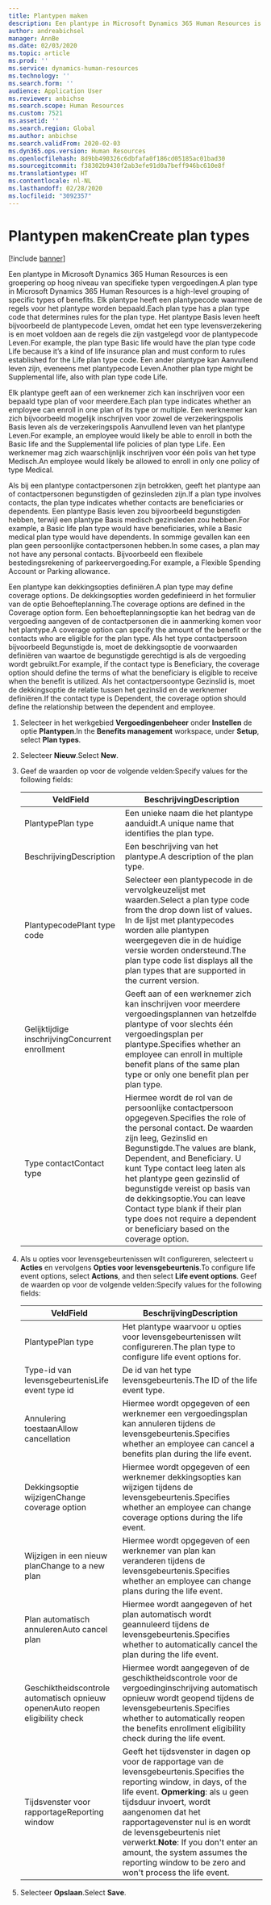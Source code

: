```yaml
---
title: Plantypen maken
description: Een plantype in Microsoft Dynamics 365 Human Resources is een groepering op hoog niveau van specifieke typen vergoedingen. Elk plantype heeft een plantypecode waarmee de regels voor het plantype worden bepaald.
author: andreabichsel
manager: AnnBe
ms.date: 02/03/2020
ms.topic: article
ms.prod: ''
ms.service: dynamics-human-resources
ms.technology: ''
ms.search.form: ''
audience: Application User
ms.reviewer: anbichse
ms.search.scope: Human Resources
ms.custom: 7521
ms.assetid: ''
ms.search.region: Global
ms.author: anbichse
ms.search.validFrom: 2020-02-03
ms.dyn365.ops.version: Human Resources
ms.openlocfilehash: 8d9bb490326c6dbfafa0f186cd05185ac01bad30
ms.sourcegitcommit: f38302b9430f2ab3efe91d0a7beff946bc610e8f
ms.translationtype: HT
ms.contentlocale: nl-NL
ms.lasthandoff: 02/28/2020
ms.locfileid: "3092357"
---
```

# <a name="create-plan-types"></a><span data-ttu-id="7496e-104">Plantypen maken</span><span class="sxs-lookup"><span data-stu-id="7496e-104">Create plan types</span></span>

[!include [banner](includes/preview-feature.md)]

<span data-ttu-id="7496e-105">Een plantype in Microsoft Dynamics 365 Human Resources is een groepering op hoog niveau van specifieke typen vergoedingen.</span><span class="sxs-lookup"><span data-stu-id="7496e-105">A plan type in Microsoft Dynamics 365 Human Resources is a high-level grouping of specific types of benefits.</span></span> <span data-ttu-id="7496e-106">Elk plantype heeft een plantypecode waarmee de regels voor het plantype worden bepaald.</span><span class="sxs-lookup"><span data-stu-id="7496e-106">Each plan type has a plan type code that determines rules for the plan type.</span></span> <span data-ttu-id="7496e-107">Het plantype Basis leven heeft bijvoorbeeld de plantypecode Leven, omdat het een type levensverzekering is en moet voldoen aan de regels die zijn vastgelegd voor de plantypecode Leven.</span><span class="sxs-lookup"><span data-stu-id="7496e-107">For example, the plan type Basic life would have the plan type code Life because it’s a kind of life insurance plan and must conform to rules established for the Life plan type code.</span></span> <span data-ttu-id="7496e-108">Een ander plantype kan Aanvullend leven zijn, eveneens met plantypecode Leven.</span><span class="sxs-lookup"><span data-stu-id="7496e-108">Another plan type might be Supplemental life, also with plan type code Life.</span></span>

<span data-ttu-id="7496e-109">Elk plantype geeft aan of een werknemer zich kan inschrijven voor een bepaald type plan of voor meerdere.</span><span class="sxs-lookup"><span data-stu-id="7496e-109">Each plan type indicates whether an employee can enroll in one plan of its type or multiple.</span></span> <span data-ttu-id="7496e-110">Een werknemer kan zich bijvoorbeeld mogelijk inschrijven voor zowel de verzekeringspolis Basis leven als de verzekeringspolis Aanvullend leven van het plantype Leven.</span><span class="sxs-lookup"><span data-stu-id="7496e-110">For example, an employee would likely be able to enroll in both the Basic life and the Supplemental life policies of plan type Life.</span></span> <span data-ttu-id="7496e-111">Een werknemer mag zich waarschijnlijk inschrijven voor één polis van het type Medisch.</span><span class="sxs-lookup"><span data-stu-id="7496e-111">An employee would likely be allowed to enroll in only one policy of type Medical.</span></span>

<span data-ttu-id="7496e-112">Als bij een plantype contactpersonen zijn betrokken, geeft het plantype aan of contactpersonen begunstigden of gezinsleden zijn.</span><span class="sxs-lookup"><span data-stu-id="7496e-112">If a plan type involves contacts, the plan type indicates whether contacts are beneficiaries or dependents.</span></span> <span data-ttu-id="7496e-113">Een plantype Basis leven zou bijvoorbeeld begunstigden hebben, terwijl een plantype Basis medisch gezinsleden zou hebben.</span><span class="sxs-lookup"><span data-stu-id="7496e-113">For example, a Basic life plan type would have beneficiaries, while a Basic medical plan type would have dependents.</span></span> <span data-ttu-id="7496e-114">In sommige gevallen kan een plan geen persoonlijke contactpersonen hebben.</span><span class="sxs-lookup"><span data-stu-id="7496e-114">In some cases, a plan may not have any personal contacts.</span></span> <span data-ttu-id="7496e-115">Bijvoorbeeld een flexibele bestedingsrekening of parkeervergoeding.</span><span class="sxs-lookup"><span data-stu-id="7496e-115">For example, a Flexible Spending Account or Parking allowance.</span></span>

<span data-ttu-id="7496e-116">Een plantype kan dekkingsopties definiëren.</span><span class="sxs-lookup"><span data-stu-id="7496e-116">A plan type may define coverage options.</span></span> <span data-ttu-id="7496e-117">De dekkingsopties worden gedefinieerd in het formulier van de optie Behoefteplanning.</span><span class="sxs-lookup"><span data-stu-id="7496e-117">The coverage options are defined in the Coverage option form.</span></span> <span data-ttu-id="7496e-118">Een behoefteplanningsoptie kan het bedrag van de vergoeding aangeven of de contactpersonen die in aanmerking komen voor het plantype.</span><span class="sxs-lookup"><span data-stu-id="7496e-118">A coverage option can specify the amount of the benefit or the contacts who are eligible for the plan type.</span></span> <span data-ttu-id="7496e-119">Als het type contactpersoon bijvoorbeeld Begunstigde is, moet de dekkingsoptie de voorwaarden definiëren van waartoe de begunstigde gerechtigd is als de vergoeding wordt gebruikt.</span><span class="sxs-lookup"><span data-stu-id="7496e-119">For example, if the contact type is Beneficiary, the coverage option should define the terms of what the beneficiary is eligible to receive when the benefit is utilized.</span></span> <span data-ttu-id="7496e-120">Als het contactpersoontype Gezinslid is, moet de dekkingsoptie de relatie tussen het gezinslid en de werknemer definiëren.</span><span class="sxs-lookup"><span data-stu-id="7496e-120">If the contact type is Dependent, the coverage option should define the relationship between the dependent and employee.</span></span> 

1. <span data-ttu-id="7496e-121">Selecteer in het werkgebied **Vergoedingenbeheer** onder **Instellen** de optie **Plantypen**.</span><span class="sxs-lookup"><span data-stu-id="7496e-121">In the **Benefits management** workspace, under **Setup**, select **Plan types**.</span></span>

2. <span data-ttu-id="7496e-122">Selecteer **Nieuw**.</span><span class="sxs-lookup"><span data-stu-id="7496e-122">Select **New**.</span></span>

3. <span data-ttu-id="7496e-123">Geef de waarden op voor de volgende velden:</span><span class="sxs-lookup"><span data-stu-id="7496e-123">Specify values for the following fields:</span></span>

   | <span data-ttu-id="7496e-124">Veld</span><span class="sxs-lookup"><span data-stu-id="7496e-124">Field</span></span> | <span data-ttu-id="7496e-125">Beschrijving</span><span class="sxs-lookup"><span data-stu-id="7496e-125">Description</span></span> |
   | --- | --- |
   | <span data-ttu-id="7496e-126">Plantype</span><span class="sxs-lookup"><span data-stu-id="7496e-126">Plan type</span></span> | <span data-ttu-id="7496e-127">Een unieke naam die het plantype aanduidt.</span><span class="sxs-lookup"><span data-stu-id="7496e-127">A unique name that identifies the plan type.</span></span> |
   | <span data-ttu-id="7496e-128">Beschrijving</span><span class="sxs-lookup"><span data-stu-id="7496e-128">Description</span></span> | <span data-ttu-id="7496e-129">Een beschrijving van het plantype.</span><span class="sxs-lookup"><span data-stu-id="7496e-129">A description of the plan type.</span></span> |
   | <span data-ttu-id="7496e-130">Plantypecode</span><span class="sxs-lookup"><span data-stu-id="7496e-130">Plant type code</span></span> | <span data-ttu-id="7496e-131">Selecteer een plantypecode in de vervolgkeuzelijst met waarden.</span><span class="sxs-lookup"><span data-stu-id="7496e-131">Select a plan type code from the drop down list of values.</span></span> <span data-ttu-id="7496e-132">In de lijst met plantypecodes worden alle plantypen weergegeven die in de huidige versie worden ondersteund.</span><span class="sxs-lookup"><span data-stu-id="7496e-132">The plan type code list displays all the plan types that are supported in the current version.</span></span> |
   | <span data-ttu-id="7496e-133">Gelijktijdige inschrijving</span><span class="sxs-lookup"><span data-stu-id="7496e-133">Concurrent enrollment</span></span> | <span data-ttu-id="7496e-134">Geeft aan of een werknemer zich kan inschrijven voor meerdere vergoedingsplannen van hetzelfde plantype of voor slechts één vergoedingsplan per plantype.</span><span class="sxs-lookup"><span data-stu-id="7496e-134">Specifies whether an employee can enroll in multiple benefit plans of the same plan type or only one benefit plan per plan type.</span></span> |
   | <span data-ttu-id="7496e-135">Type contact</span><span class="sxs-lookup"><span data-stu-id="7496e-135">Contact type</span></span> | <span data-ttu-id="7496e-136">Hiermee wordt de rol van de persoonlijke contactpersoon opgegeven.</span><span class="sxs-lookup"><span data-stu-id="7496e-136">Specifies the role of the personal contact.</span></span> <span data-ttu-id="7496e-137">De waarden zijn leeg, Gezinslid en Begunstigde.</span><span class="sxs-lookup"><span data-stu-id="7496e-137">The values are blank, Dependent, and Beneficiary.</span></span> <span data-ttu-id="7496e-138">U kunt Type contact leeg laten als het plantype geen gezinslid of begunstigde vereist op basis van de dekkingsoptie.</span><span class="sxs-lookup"><span data-stu-id="7496e-138">You can leave Contact type blank if their plan type does not require a dependent or beneficiary based on the coverage option.</span></span> |

4. <span data-ttu-id="7496e-139">Als u opties voor levensgebeurtenissen wilt configureren, selecteert u **Acties** en vervolgens **Opties voor levensgebeurtenis**.</span><span class="sxs-lookup"><span data-stu-id="7496e-139">To configure life event options, select **Actions**, and then select **Life event options**.</span></span> <span data-ttu-id="7496e-140">Geef de waarden op voor de volgende velden:</span><span class="sxs-lookup"><span data-stu-id="7496e-140">Specify values for the following fields:</span></span>

   | <span data-ttu-id="7496e-141">Veld</span><span class="sxs-lookup"><span data-stu-id="7496e-141">Field</span></span> | <span data-ttu-id="7496e-142">Beschrijving</span><span class="sxs-lookup"><span data-stu-id="7496e-142">Description</span></span> |
   | --- | --- |
   | <span data-ttu-id="7496e-143">Plantype</span><span class="sxs-lookup"><span data-stu-id="7496e-143">Plan type</span></span> | <span data-ttu-id="7496e-144">Het plantype waarvoor u opties voor levensgebeurtenissen wilt configureren.</span><span class="sxs-lookup"><span data-stu-id="7496e-144">The plan type to configure life event options for.</span></span> |
   | <span data-ttu-id="7496e-145">Type-id van levensgebeurtenis</span><span class="sxs-lookup"><span data-stu-id="7496e-145">Life event type id</span></span> | <span data-ttu-id="7496e-146">De id van het type levensgebeurtenis.</span><span class="sxs-lookup"><span data-stu-id="7496e-146">The ID of the life event type.</span></span> |
   | <span data-ttu-id="7496e-147">Annulering toestaan</span><span class="sxs-lookup"><span data-stu-id="7496e-147">Allow cancellation</span></span> | <span data-ttu-id="7496e-148">Hiermee wordt opgegeven of een werknemer een vergoedingsplan kan annuleren tijdens de levensgebeurtenis.</span><span class="sxs-lookup"><span data-stu-id="7496e-148">Specifies whether an employee can cancel a benefits plan during the life event.</span></span> |
   |<span data-ttu-id="7496e-149">Dekkingsoptie wijzigen</span><span class="sxs-lookup"><span data-stu-id="7496e-149">Change coverage option</span></span> | <span data-ttu-id="7496e-150">Hiermee wordt opgegeven of een werknemer dekkingsopties kan wijzigen tijdens de levensgebeurtenis.</span><span class="sxs-lookup"><span data-stu-id="7496e-150">Specifies whether an employee can change coverage options during the life event.</span></span> |
   | <span data-ttu-id="7496e-151">Wijzigen in een nieuw plan</span><span class="sxs-lookup"><span data-stu-id="7496e-151">Change to a new plan</span></span> | <span data-ttu-id="7496e-152">Hiermee wordt opgegeven of een werknemer van plan kan veranderen tijdens de levensgebeurtenis.</span><span class="sxs-lookup"><span data-stu-id="7496e-152">Specifies whether an employee can change plans during the life event.</span></span> |
   | <span data-ttu-id="7496e-153">Plan automatisch annuleren</span><span class="sxs-lookup"><span data-stu-id="7496e-153">Auto cancel plan</span></span> |<span data-ttu-id="7496e-154">Hiermee wordt aangegeven of het plan automatisch wordt geannuleerd tijdens de levensgebeurtenis.</span><span class="sxs-lookup"><span data-stu-id="7496e-154">Specifies whether to automatically cancel the plan during the life event.</span></span> |
   | <span data-ttu-id="7496e-155">Geschiktheidscontrole automatisch opnieuw openen</span><span class="sxs-lookup"><span data-stu-id="7496e-155">Auto reopen eligibility check</span></span> | <span data-ttu-id="7496e-156">Hiermee wordt aangegeven of de geschiktheidscontrole voor de vergoedinginschrijving automatisch opnieuw wordt geopend tijdens de levensgebeurtenis.</span><span class="sxs-lookup"><span data-stu-id="7496e-156">Specifies whether to automatically reopen the benefits enrollment eligibility check during the life event.</span></span> |
   | <span data-ttu-id="7496e-157">Tijdsvenster voor rapportage</span><span class="sxs-lookup"><span data-stu-id="7496e-157">Reporting window</span></span> | <span data-ttu-id="7496e-158">Geeft het tijdsvenster in dagen op voor de rapportage van de levensgebeurtenis.</span><span class="sxs-lookup"><span data-stu-id="7496e-158">Specifies the reporting window, in days, of the life event.</span></span> <span data-ttu-id="7496e-159">**Opmerking**: als u geen tijdsduur invoert, wordt aangenomen dat het rapportagevenster nul is en wordt de levensgebeurtenis niet verwerkt.</span><span class="sxs-lookup"><span data-stu-id="7496e-159">**Note**: If you don't enter an amount, the system assumes the reporting window to be zero and won't process the life event.</span></span> |

5. <span data-ttu-id="7496e-160">Selecteer **Opslaan**.</span><span class="sxs-lookup"><span data-stu-id="7496e-160">Select **Save**.</span></span> 
